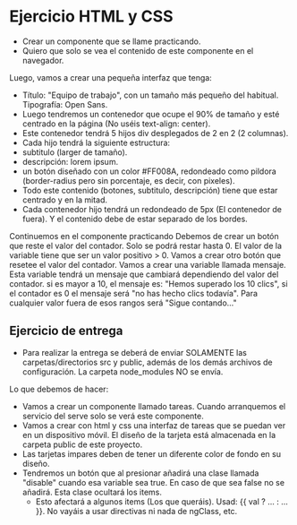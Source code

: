 # Ejercicio HTML y CSS

- Crear un componente que se llame practicando.
- Quiero que solo se vea el contenido de este componente en el navegador.

Luego, vamos a crear una pequeña interfaz que tenga:
- Título: "Equipo de trabajo", con un tamaño más pequeño del habitual. Tipografía: Open Sans.
- Luego tendremos un contenedor que ocupe el 90% de tamaño y esté centrado en la página (No uséis text-align: center).
- Este contenedor tendrá 5 hijos div desplegados de 2 en 2 (2 columnas).
- Cada hijo tendrá la siguiente estructura:
- subtitulo (larger de tamaño).
- descripción: lorem ipsum.
- un botón diseñado con un color #FF008A, redondeado como pildora (border-radius pero sin porcentaje, es decir, con pixeles).
- Todo este contenido (botones, subtitulo, descripción) tiene que estar centrado y en la mitad.
- Cada contenedor hijo tendrá un redondeado de 5px (El contenedor de fuera). Y el contenido debe de estar separado de los bordes.

Continuemos en el componente practicando
Debemos de crear un botón que reste el valor del contador. Solo se podrá restar hasta 0. El valor de la variable tiene que ser un valor positivo > 0.
Vamos a crear otro botón que resetee el valor del contador.
Vamos a crear una variable llamada mensaje. Esta variable tendrá un mensaje que cambiará dependiendo del valor del contador. si es mayor a 10, el mensaje es: "Hemos superado los 10 clics", si el contador es 0 el mensaje será "no has hecho clics todavía". Para cualquier valor fuera de esos rangos será "Sigue contando..." 

## Ejercicio de entrega
- Para realizar la entrega se deberá de enviar SOLAMENTE las carpetas/directorios src y public, además de los demás archivos de configuración. La carpeta node_modules NO se envía.

Lo que debemos de hacer:
- Vamos a crear un componente llamado tareas. Cuando arranquemos el servicio del serve solo se verá este componente.
- Vamos a crear con html y css una interfaz de tareas que se puedan ver en un dispositivo móvil. El diseño de la tarjeta está almacenada en la carpeta public de este proyecto.
- Las tarjetas impares deben de tener un diferente color de fondo en su diseño.
- Tendremos un botón que al presionar añadirá una clase llamada "disable" cuando esa variable sea true. En caso de que sea false no se añadirá. Esta clase ocultará los items.
  - Esto afectará a algunos items (Los que queráis). Usad: {{ val ? ... : ... }}. No vayáis a usar directivas ni nada de ngClass, etc. 
